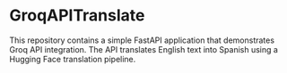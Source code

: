 # GroqAPITranslate
This repository contains a simple FastAPI application that demonstrates Groq API integration. The API translates English text into Spanish using a Hugging Face translation pipeline.
